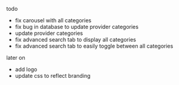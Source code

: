 todo

- fix carousel with all categories
- fix bug in database to update provider categories
- update provider categories
- fix advanced search tab to display all categories
- fix advanced search tab to easily toggle between all categories

later on

- add logo
- update css to reflect branding